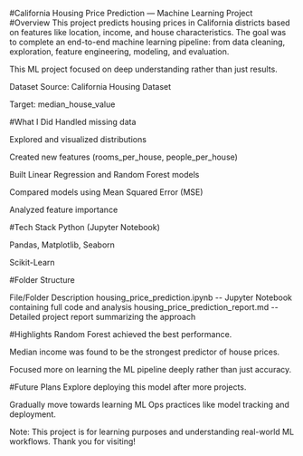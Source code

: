 #California Housing Price Prediction — Machine Learning Project
#Overview
This project predicts housing prices in California districts based on features like location, income, and house characteristics.
The goal was to complete an end-to-end machine learning pipeline: from data cleaning, exploration, feature engineering, modeling, and evaluation.

This ML project focused on deep understanding rather than just results.

Dataset
Source: California Housing Dataset

Target: median_house_value

#What I Did
Handled missing data

Explored and visualized distributions

Created new features (rooms_per_house, people_per_house)

Built Linear Regression and Random Forest models

Compared models using Mean Squared Error (MSE)

Analyzed feature importance

#Tech Stack
Python (Jupyter Notebook)

Pandas, Matplotlib, Seaborn

Scikit-Learn

#Folder Structure

File/Folder	Description
housing_price_prediction.ipynb	   --   Jupyter Notebook containing full code and analysis
housing_price_prediction_report.md --	  Detailed project report summarizing the approach

#Highlights
Random Forest achieved the best performance.

Median income was found to be the strongest predictor of house prices.

Focused more on learning the ML pipeline deeply rather than just accuracy.

#Future Plans
Explore deploying this model after more projects.

Gradually move towards learning ML Ops practices like model tracking and deployment.

Note: This project is for learning purposes and understanding real-world ML workflows.
Thank you for visiting!
